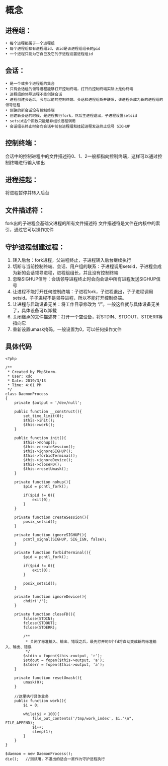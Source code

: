 # 概念
## 进程组：
	• 每个进程都属于一个进程组
	• 每个进程组都有进程组id，该id是该进程组组长的pid
	• 一个进程只能为它自己及它的子进程设置进程组id

## 会话：
	• 是一个或多个进程组的集合
	• 只有会话组的领导进程能够打开控制终端，打开的控制终端实际上是伪终端
	• 进程组的领导进程不能创建会话
	• 进程创建会话后，会与以前的控制终端、会话和进程组断开联系，该进程会成为新的进程组的领导进程
	• 创建的新会话没有控制终端
	• 创建新会话的时候，是进程执行fork，然后主进程退出，子进程设置setsid
	• setsid这个函数只能是非组长进程调用
	• 会话组长终止时会向会话中前台进程组和挂起进程发送终止信号 SIGHUP

## 控制终端：
会话中的控制进程中的文件描述符0、1、2一般都指向控制终端，这样可以通过控制终端进行输入输出

## 进程挂起：
将进程暂停并转入后台

## 文件描述符：
fork出的子进程会基础父进程的所有文件描述符
文件描述符是文件在内核中的索引，通过它可以操作文件

## 守护进程创建过程：
1. 转入后台：fork进程，父进程终止，子进程转入后台继续执行
2. 切断与当前控制终端、会话、用户组的联系：子进程调用setsid，子进程会成为新的会话领导进程，进程组组长，并且没有控制终端
3. 忽略SIGHUP信号：会话领导进程终止时会向会话中所有进程发送SIGHUP信号
4. 让进程不能打开任何控制终端：子进程fork，子进程退出，子子进程调用setsid。子子进程不是领导进程，所以不能打开控制终端。
5. 让进程与启动设备无关：将工作目录修改为 “/”。一般这样就与具体设备无关了，具体设备可以卸载
6. 关闭继承的文件描述符：打开一个空设备，将STDIN、STDOUT、STDERR等指向它
7. 重新设置umask掩码，一般设置为0，可以任何操作文件


## 具体代码

```
<?php

/**
 * Created by PhpStorm.
 * User: xdc
 * Date: 2019/3/13
 * Time: 4:01 PM
 */
class DaemonProcess
{
    private $output = '/dev/null';

    public function __construct(){
        set_time_limit(0);
        $this->init();
        $this->work();
    }

    public function init(){
        $this->nohup();
        $this->createSession();
        $this->ignoreSIGHUP();
        $this->forbidTerminal();
        $this->ignoreDevice();
        $this->closeFD();
        $this->resetUmask();
    }

    private function nohup(){
        $pid = pcntl_fork();

        if($pid != 0){
            exit(0);
        }
    }

    private function createSession(){
        posix_setsid();
    }

    private function ignoreSIGHUP(){
        pcntl_signal(SIGHUP, SIG_IGN, false);
    }

    private function forbidTerminal(){
        $pid = pcntl_fork();

        if($pid != 0){
            exit(0);
        }

        posix_setsid();
    }

    private function ignoreDevice(){
        chdir('/');
    }

    private function closeFD(){
        fclose(STDIN);
        fclose(STDOUT);
        fclose(STDERR);

        /**
         * 关闭了标准输入、输出、错误之后，最先打开的3个fd将自动变成新的标准输入、输出、错误
         */
        $stdin = fopen($this->output, 'r');
        $stdout = fopen($this->output, 'a');
        $stderr = fopen($this->output, 'a');
    }

    private function resetUmask(){
        umask(0);
    }

    //这里执行具体业务
    public function work(){
        $i = 0;

        while($i < 100){
            file_put_contents('/tmp/work_index', $i."\n", FILE_APPEND);
            $i++;
            sleep(1);
        }
    }
}

$daemon = new DaemonProcess();
die();   //测试用，不退出的话会一直作为守护进程执行
```